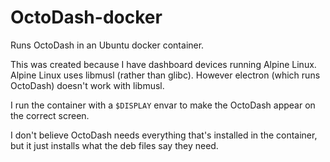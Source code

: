# OctoDash-docker
Runs OctoDash in an Ubuntu docker container.

This was created because I have dashboard devices running Alpine Linux. Alpine Linux
uses libmusl (rather than glibc). However electron (which runs OctoDash) doesn't work
with libmusl.

I run the container with a `$DISPLAY` envar to make the OctoDash appear on the correct
screen.

I don't believe OctoDash needs everything that's installed in the container, but it
just installs what the deb files say they need.

